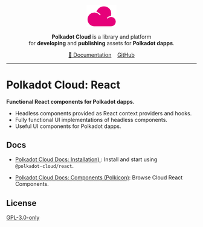 <br />
<p align="center">
  <a href="https://github.com/paritytech/polkadot-cloud">
    <img alt="polkadot-cloud" title="polkadot-cloud" src="https://raw.githubusercontent.com/paritytech/polkadot-cloud/main/app/public/img/cloud.png" width="80" />
  </a>
</p>

<p align="center">
  <b>Polkadot Cloud</b> is a library and platform <br />
  for <b>developing</b> and <b>publishing</b> assets for <b>Polkadot dapps</b>.
</p>

<div align="center">
<a href="https://paritytech.github.io/polkadot-cloud/#/overview">📖 Documentation</a>&nbsp;&nbsp;&nbsp;&nbsp;<a href="https://github.com/paritytech/polkadot-cloud"">GitHub</a>
</div>

<hr>

# Polkadot Cloud: React

**Functional React components for Polkadot dapps.**

- Headless components provided as React context providers and hooks.
- Fully functional UI implementations of headless components.
- Useful UI components for Polkadot dapps.

## Docs

- [Polkadot Cloud Docs: Installation) ](https://paritytech.github.io/polkadot-cloud/#/polkicon): Install and start using `@polkadot‑cloud/react`.

- [Polkadot Cloud Docs: Components (Polkicon)](https://paritytech.github.io/polkadot-cloud/#/polkicon): Browse Cloud React Components.

## License

[GPL-3.0-only](https://spdx.org/licenses/GPL-3.0-only.html)

